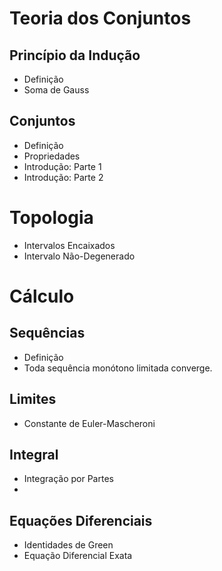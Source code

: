 # Teoria dos Conjuntos

## Princípio da Indução

- Definição
- Soma de Gauss

## Conjuntos

- Definição
- Propriedades
- Introdução: Parte 1
- Introdução: Parte 2

# Topologia

- Intervalos Encaixados
- Intervalo Não-Degenerado

# Cálculo 

## Sequências

- Definição
- Toda sequência monótono limitada converge.

## Limites

- Constante de Euler-Mascheroni

## Integral

- Integração por Partes
- 

## Equações Diferenciais

- Identidades de Green
- Equação Diferencial Exata